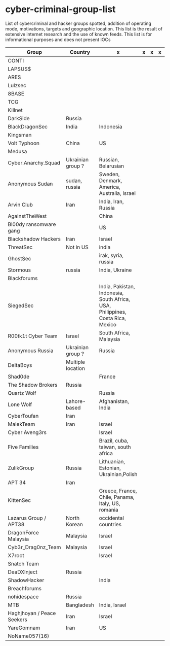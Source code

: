 # cyber-criminal-group-list
List of cybercriminal and hacker groups spotted, addition of operating mode, motivations, targets and geographic location. This list is the result of extensive internet research and the use of known feeds. This list is for informational purposes and does not present IOCs



| Group | Country | x | x | x | x | x |
| --- | --- |--- | --- | --- | --- | --- |
| CONTI | |
| LAPSUS$ | |
| ARES | |
| Lulzsec | |
| 8BASE | |
| TCG | |
| Killnet | |
| DarkSide | Russia |
| BlackDragonSec | India | Indonesia
| Kingsman | |
| Volt Typhoon | China | US 
| Medusa | |
| Cyber.Anarchy.Squad | Ukrainian group ? | Russian, Belarusian
| Anonymous Sudan | sudan, russia | Sweden, Denmark, America, Australia, Israel
| Arvin Club | Iran | India, Iran, Russia
| AgainstTheWest | | China
| Bl00dy ransomware gang | | US
| Blackshadow Hackers | Iran | Israel
| ThreatSec | Not in US | india 
| GhostSec | | irak, syria, russia
| Stormous | russia | India, Ukraine
| Blackforums | |
| SiegedSec | | India, Pakistan, Indonesia, South Africa, USA, Philippines, Costa Rica, Mexico
| R00tk1t Cyber Team | Israel | South Africa, Malaysia
| Anonymous Russia | Ukrainian group ? | Russia
| DeltaBoys | Multiple location |
| Shad0de | | France 
| The Shadow Brokers | Russia |
| Quartz Wolf | | Russia
| Lone Wolf | Lahore-based | Afghanistan, India
| CyberToufan | Iran |
| MalekTeam | Iran | Israel
| Cyber Aveng3rs | | Israel
| Five Families | | Brazil, cuba, taiwan, south africa
| ZulikGroup | Russia | Lithuanian, Estonian, Ukrainian,Polish
| APT 34 | Iran |
| KittenSec | | Greece, France, Chile, Panama, Italy, US, romania
| Lazarus Group / APT38 | North Korean | occidental countries
| DragonForce Malaysia | Malaysia | Israel
| Cyb3r_Drag0nz_Team | Malaysia | Israel
| X7root | | Israel
| Snatch Team | |
| DeaDXInject | Russia |
| ShadowHacker | | India
| Breachforums | |
| nohidespace | Russia |
| MTB | Bangladesh | India, Israel
| Haghjhoyan / Peace Seekers | Iran | Israel
| YareGomnam | Iran | US
| NoName057(16) | |
